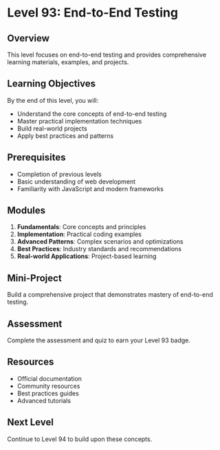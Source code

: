 # Level 93: End-to-End Testing

## Overview
This level focuses on end-to-end testing and provides comprehensive learning materials, examples, and projects.

## Learning Objectives
By the end of this level, you will:
- Understand the core concepts of end-to-end testing
- Master practical implementation techniques
- Build real-world projects
- Apply best practices and patterns

## Prerequisites
- Completion of previous levels
- Basic understanding of web development
- Familiarity with JavaScript and modern frameworks

## Modules
1. **Fundamentals**: Core concepts and principles
2. **Implementation**: Practical coding examples
3. **Advanced Patterns**: Complex scenarios and optimizations
4. **Best Practices**: Industry standards and recommendations
5. **Real-world Applications**: Project-based learning

## Mini-Project
Build a comprehensive project that demonstrates mastery of end-to-end testing.

## Assessment
Complete the assessment and quiz to earn your Level 93 badge.

## Resources
- Official documentation
- Community resources
- Best practices guides
- Advanced tutorials

## Next Level
Continue to Level 94 to build upon these concepts.
